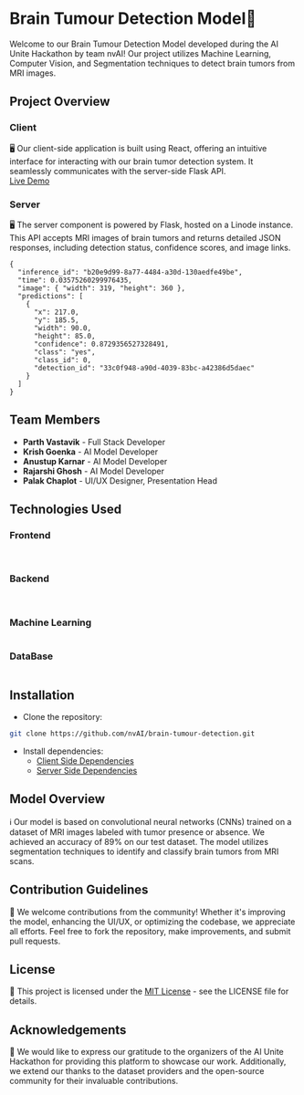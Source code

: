 
# Brain Tumour Detection Model🧠
Welcome to our Brain Tumour Detection Model developed during the AI Unite Hackathon by team nvAI! Our project utilizes Machine Learning, Computer Vision, and Segmentation techniques to detect brain tumors from MRI images.


## Project Overview
### Client
🖥️ Our client-side application is built using React, offering an intuitive interface for interacting with our brain tumor detection system. It seamlessly communicates with the server-side Flask API.
<br>
[Live Demo](https://nv-ai.vercel.app/)

### Server
🖥️ The server component is powered by Flask, hosted on a Linode instance. This API accepts MRI images of brain tumors and returns detailed JSON responses, including detection status, confidence scores, and image links.

```
{
  "inference_id": "b20e9d99-8a77-4484-a30d-130aedfe49be",
  "time": 0.03575260299976435,
  "image": { "width": 319, "height": 360 },
  "predictions": [
    {
      "x": 217.0,
      "y": 185.5,
      "width": 90.0,
      "height": 85.0,
      "confidence": 0.8729356527328491,
      "class": "yes",
      "class_id": 0,
      "detection_id": "33c0f948-a90d-4039-83bc-a42386d5daec"
    }
  ]
}

```

## Team Members
+ **Parth Vastavik** - Full Stack Developer  
+ **Krish Goenka** - AI Model Developer 
+ **Anustup Karnar** - AI Model Developer   
+ **Rajarshi Ghosh** - AI Model Developer   
+ **Palak Chaplot** - UI/UX Designer, Presentation Head


## Technologies Used
### Frontend
<div styl="display: flex">
    <img src="https://skillicons.dev/icons?i=html" alt="">
    <img src="https://skillicons.dev/icons?i=tailwind" alt="">
    <img src="https://skillicons.dev/icons?i=javascript" alt="">
    <img src="https://skillicons.dev/icons?i=react" alt="">
</div>

### Backend
<div styl="display: flex">
    <img src="https://skillicons.dev/icons?i=python" alt="">
    <img src="https://skillicons.dev/icons?i=nodejs" alt="">
    <img src="https://skillicons.dev/icons?i=express" alt="">
    <img src="https://skillicons.dev/icons?i=flask" alt="">
</div>

### Machine Learning
<div styl="display: flex">
    <img src="https://skillicons.dev/icons?i=tensorflow" alt="">
</div>

### DataBase
<div styl="display: flex">
    <img src="https://skillicons.dev/icons?i=mongodb" alt="">
</div>


## Installation

+ Clone the repository:     
``` bash
git clone https://github.com/nvAI/brain-tumour-detection.git
```
+ Install dependencies:
    + [Client Side Dependencies](https://github.com/parthasdey2304/nvAI/tree/main/client#readme)
    + [Server Side Dependencies](https://github.com/parthasdey2304/nvAI/tree/main/server#readme)

## Model Overview
ℹ️ Our model is based on convolutional neural networks (CNNs) trained on a dataset of MRI images labeled with tumor presence or absence. We achieved an accuracy of 89% on our test dataset. The model utilizes segmentation techniques to identify and classify brain tumors from MRI scans.

## Contribution Guidelines
🤝 We welcome contributions from the community! Whether it's improving the model, enhancing the UI/UX, or optimizing the codebase, we appreciate all efforts. Feel free to fork the repository, make improvements, and submit pull requests.

## License
📝 This project is licensed under the [MIT License](https://github.com/parthasdey2304/nvAI/blob/main/LICENSE) - see the LICENSE file for details.

## Acknowledgements
🙏 We would like to express our gratitude to the organizers of the AI Unite Hackathon for providing this platform to showcase our work. Additionally, we extend our thanks to the dataset providers and the open-source community for their invaluable contributions.

